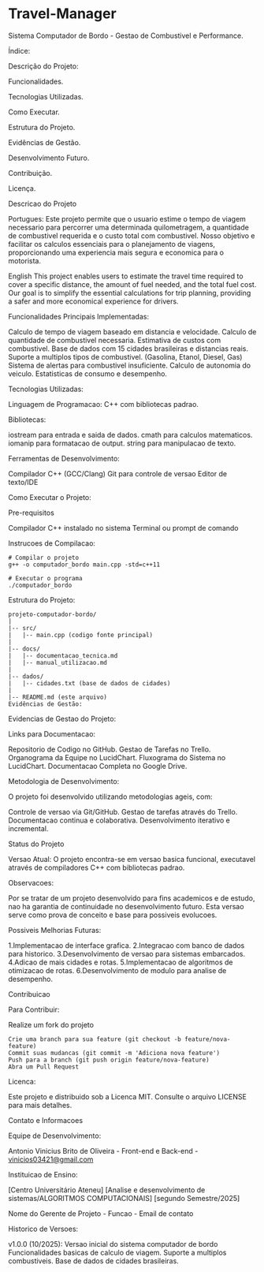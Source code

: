 # Travel-Manager



Sistema Computador de Bordo - Gestao de Combustivel e Performance.





Índice:





 Descrição do Projeto:

   Funcionalidades.
   
   Tecnologias Utilizadas.
   
   Como Executar.
   
   Estrutura do Projeto.
   
   Evidências de Gestão.
   
   Desenvolvimento Futuro.

   Contribuição.
   
   Licença.







Descricao do Projeto

Portugues:
Este projeto permite que o usuario estime o tempo de viagem necessario para percorrer uma determinada quilometragem, a quantidade de combustivel requerida e o custo total com combustivel.
Nosso objetivo e facilitar os calculos essenciais para o planejamento de viagens, proporcionando uma experiencia mais segura e economica para o motorista.



English
This project enables users to estimate the travel time required to cover a specific distance, the amount of fuel needed, and the total fuel cost.
Our goal is to simplify the essential calculations for trip planning, providing a safer and more economical experience for drivers.




Funcionalidades Principais Implementadas:

  Calculo de tempo de viagem baseado em distancia e velocidade.
  Calculo de quantidade de combustivel necessaria.
  Estimativa de custos com combustivel.
  Base de dados com 15 cidades brasileiras e distancias reais.
  Suporte a multiplos tipos de combustivel. (Gasolina, Etanol, Diesel, Gas)
  Sistema de alertas para combustivel insuficiente.
  Calculo de autonomia do veiculo.
  Estatisticas de consumo e desempenho.





Tecnologias Utilizadas:

Linguagem de Programacao:
C++ com bibliotecas padrao.




Bibliotecas:

  iostream para entrada e saida de dados.
  cmath para calculos matematicos.
  iomanip para formatacao de output.
  string para manipulacao de texto.

Ferramentas de Desenvolvimento:

  Compilador C++ (GCC/Clang)
  Git para controle de versao
  Editor de texto/IDE

Como Executar o Projeto:

 Pre-requisitos
 
   Compilador C++ instalado no sistema
   Terminal ou prompt de comando

Instrucoes de Compilacao:
 
    # Compilar o projeto
    g++ -o computador_bordo main.cpp -std=c++11

    # Executar o programa
    ./computador_bordo


Estrutura do Projeto:

    projeto-computador-bordo/
    |
    |-- src/
    |   |-- main.cpp (codigo fonte principal)
    |
    |-- docs/
    |   |-- documentacao_tecnica.md
    |   |-- manual_utilizacao.md
    |
    |-- dados/
    |   |-- cidades.txt (base de dados de cidades)
    |
    |-- README.md (este arquivo)
    Evidências de Gestão:


Evidencias de Gestao do Projeto:

 Links para Documentacao:
 
  Repositorio de Codigo no GitHub.
  Gestao de Tarefas no Trello.
  Organograma da Equipe no LucidChart.
  Fluxograma do Sistema no LucidChart.
  Documentacao Completa no Google Drive.

Metodologia de Desenvolvimento:

 O projeto foi desenvolvido utilizando metodologias ageis, com: 
 
  Controle de versao via Git/GitHub.
  Gestao de tarefas através do Trello.
  Documentacao continua e colaborativa.
  Desenvolvimento iterativo e incremental.


Status do Projeto

  Versao Atual:
  O projeto encontra-se em versao basica funcional, executavel através de compiladores C++ com bibliotecas padrao.


  Observacoes:

   Por se tratar de um projeto desenvolvido para fins academicos e de estudo, nao ha garantia de continuidade no desenvolvimento futuro. Esta versao serve como prova de conceito e base para possiveis evolucoes.
   

   Possiveis Melhorias Futuras:

   1.Implementacao de interface grafica.
   2.Integracao com banco de dados para historico.
   3.Desenvolvimento de versao para sistemas embarcados.
   4.Adicao de mais cidades e rotas.
   5.Implementacao de algoritmos de otimizacao de rotas.
   6.Desenvolvimento de modulo para analise de desempenho.



 Contribuicao

 Para Contribuir:
  
  Realize um fork do projeto

    Crie uma branch para sua feature (git checkout -b feature/nova-feature)
    Commit suas mudancas (git commit -m 'Adiciona nova feature')
    Push para a branch (git push origin feature/nova-feature)
    Abra um Pull Request
  

Licenca:

Este projeto e distribuido sob a Licenca MIT. Consulte o arquivo LICENSE para mais detalhes.

Contato e Informacoes

  Equipe de Desenvolvimento:
  
   Antonio Vinicius Brito de Oliveira - Front-end e Back-end - vinicios03421@gmail.com
   
  Instituicao de Ensino:

   [Centro Universitário Ateneu]
   [Analise e desenvolvimento de sistemas/ALGORITMOS COMPUTACIONAIS]
   [segundo Semestre/2025]
  
   Nome do Gerente de Projeto - Funcao - Email de contato
  
  Historico de Versoes:
  
 v1.0.0 (10/2025): Versao inicial do sistema computador de bordo
 Funcionalidades basicas de calculo de viagem.
 Suporte a multiplos combustiveis.
 Base de dados de cidades brasileiras.

